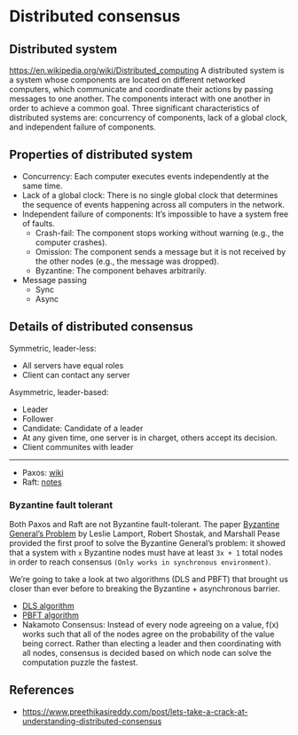 # Distributed consensus

## Distributed system

<https://en.wikipedia.org/wiki/Distributed_computing>
A distributed system is a system whose components are located on different networked computers, which communicate and
coordinate their actions by passing messages to one another. The components interact with one another in order to achieve
a common goal. Three significant characteristics of distributed systems are: concurrency of components, lack of a global
clock, and independent failure of components.

## Properties of distributed system

- Concurrency: Each computer executes events independently at the same time.
- Lack of a global clock: There is no single global clock that determines the sequence of events happening across all
  computers in the network.
- Independent failure of components: It’s impossible to have a system free of faults.
  - Crash-fail: The component stops working without warning (e.g., the computer crashes).
  - Omission: The component sends a message but it is not received by the other nodes (e.g., the message was dropped).
  - Byzantine: The component behaves arbitrarily.
- Message passing
  - Sync
  - Async

## Details of distributed consensus

Symmetric, leader-less:

- All servers have equal roles
- Client can contact any server

Asymmetric, leader-based:

- Leader
- Follower
- Candidate: Candidate of a leader
- At any given time, one server is in charget, others accept its decision.
- Client communites with leader

---

- Paxos: [wiki](<https://en.wikipedia.org/wiki/Paxos_%28computer_science%29>)
- Raft: [notes](raft-distributed-consensus.md)

### Byzantine fault tolerant

Both Paxos and Raft are not Byzantine fault-tolerant. The paper [Byzantine General’s Problem](https://people.eecs.berkeley.edu/~luca/cs174/byzantine.pdf)
by Leslie Lamport, Robert Shostak, and Marshall Pease provided the first proof to solve the Byzantine General’s problem:
it showed that a system with `x` Byzantine nodes must have at least `3x + 1` total nodes in order to reach consensus
`(Only works in synchronous environment)`.

We’re going to take a look at two algorithms (DLS and PBFT) that brought us closer than ever before to breaking the
Byzantine + asynchronous barrier.

- [DLS algorithm](https://groups.csail.mit.edu/tds/papers/Lynch/jacm88.pdf)
- [PBFT algorithm](http://pmg.csail.mit.edu/papers/osdi99.pdf)
- Nakamoto Consensus: Instead of every node agreeing on a value, f(x) works such that all of the nodes agree on the
  probability of the value being correct. Rather than electing a leader and then coordinating with all nodes, consensus
  is decided based on which node can solve the computation puzzle the fastest.

## References

- <https://www.preethikasireddy.com/post/lets-take-a-crack-at-understanding-distributed-consensus>